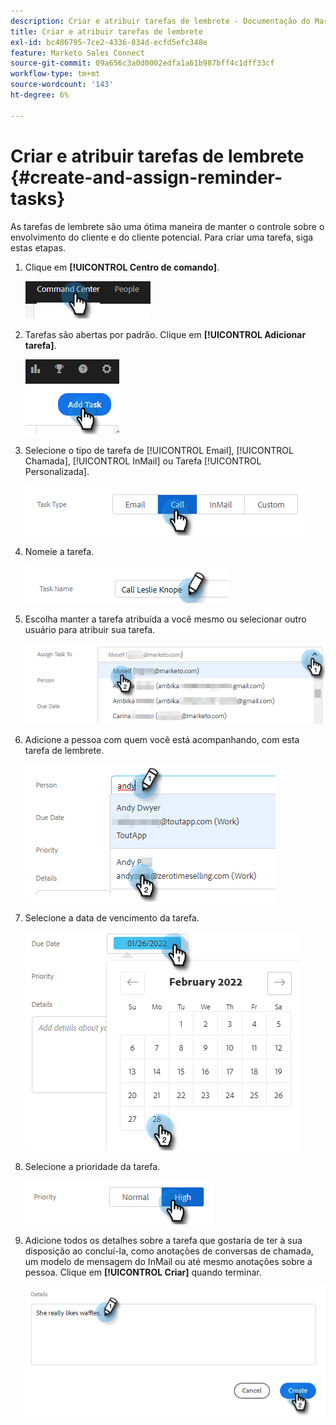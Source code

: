 ```yaml
---
description: Criar e atribuir tarefas de lembrete - Documentação do Marketo - Documentação do produto
title: Criar e atribuir tarefas de lembrete
exl-id: bc486795-7ce2-4336-834d-ecfd5efc348e
feature: Marketo Sales Connect
source-git-commit: 09a656c3a0d0002edfa1a61b987bff4c1dff33cf
workflow-type: tm+mt
source-wordcount: '143'
ht-degree: 6%

---
```


# Criar e atribuir tarefas de lembrete {#create-and-assign-reminder-tasks}

As tarefas de lembrete são uma ótima maneira de manter o controle sobre o envolvimento do cliente e do cliente potencial. Para criar uma tarefa, siga estas etapas.

1. Clique em **[!UICONTROL Centro de comando]**.

   ![](assets/create-and-assign-reminder-tasks-1.png)

1. Tarefas são abertas por padrão. Clique em **[!UICONTROL Adicionar tarefa]**.

   ![](assets/create-and-assign-reminder-tasks-2.png)

1. Selecione o tipo de tarefa de [!UICONTROL Email], [!UICONTROL Chamada], [!UICONTROL InMail] ou Tarefa [!UICONTROL Personalizada].

   ![](assets/create-and-assign-reminder-tasks-3.png)

1. Nomeie a tarefa.

   ![](assets/create-and-assign-reminder-tasks-4.png)

1. Escolha manter a tarefa atribuída a você mesmo ou selecionar outro usuário para atribuir sua tarefa.

   ![](assets/create-and-assign-reminder-tasks-5.png)

1. Adicione a pessoa com quem você está acompanhando, com esta tarefa de lembrete.

   ![](assets/create-and-assign-reminder-tasks-6.png)

1. Selecione a data de vencimento da tarefa.

   ![](assets/create-and-assign-reminder-tasks-7.png)

1. Selecione a prioridade da tarefa.

   ![](assets/create-and-assign-reminder-tasks-8.png)

1. Adicione todos os detalhes sobre a tarefa que gostaria de ter à sua disposição ao concluí-la, como anotações de conversas de chamada, um modelo de mensagem do InMail ou até mesmo anotações sobre a pessoa. Clique em **[!UICONTROL Criar]** quando terminar.

   ![](assets/create-and-assign-reminder-tasks-9.png)
